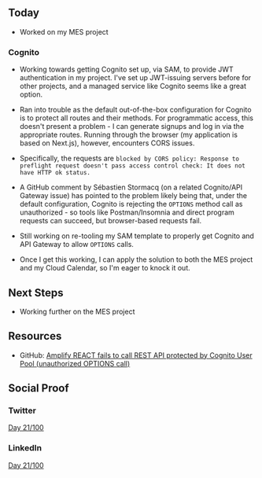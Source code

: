 ## Today

- Worked on my MES project

### Cognito

- Working towards getting Cognito set up, via SAM, to provide JWT authentication in my project. I've set up JWT-issuing servers before for other projects, and a managed service like Cognito seems like a great option.

- Ran into trouble as the default out-of-the-box configuration for Cognito is to protect all routes and their methods. For programmatic access, this doesn't present a problem - I can generate signups and log in via the appropriate routes. Running through the browser (my application is based on Next.js), however, encounters CORS issues.

- Specifically, the requests are `blocked by CORS policy: Response to preflight request doesn't pass access control check: It does not have HTTP ok status.`

- A GitHub comment by Sébastien Stormacq (on a related Cognito/API Gateway issue) has pointed to the problem likely being that, under the default configuration, Cognito is rejecting the `OPTIONS` method call as unauthorized - so tools like Postman/Insomnia and direct program requests can succeed, but browser-based requests fail.

- Still working on re-tooling my SAM template to properly get Cognito and API Gateway to allow `OPTIONS` calls.

- Once I get this working, I can apply the solution to both the MES project and my Cloud Calendar, so I'm eager to knock it out.

## Next Steps

- Working further on the MES project

## Resources

- GitHub: [Amplify REACT fails to call REST API protected by Cognito User Pool (unauthorized OPTIONS call)](https://github.com/aws-amplify/amplify-js/issues/3456#issuecomment-502028330)

## Social Proof

### Twitter

[Day 21/100](https://twitter.com/quinceleaf/status/1312216029150363648)

### LinkedIn

[Day 21/100](https://www.linkedin.com/feed/update/urn:li:activity:6717979839367909376/)
